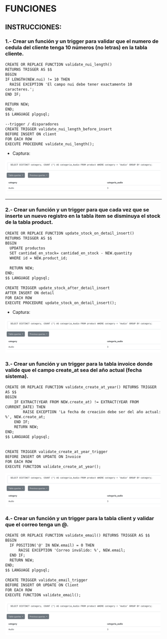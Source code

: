 # FUNCIONES 
## INSTRUCCIONES:
### 1.- Crear un función y un trigger para validar que el numero de cedula del cliente tenga 10 números (no letras) en la tabla cliente.

  ```
CREATE OR REPLACE FUNCTION validate_nui_length()
RETURNS TRIGGER AS $$
BEGIN
  IF LENGTH(NEW.nui) != 10 THEN
    RAISE EXCEPTION 'El campo nui debe tener exactamente 10 caracteres.';
  END IF;

  RETURN NEW;
END;
$$ LANGUAGE plpgsql;

--trigger / disparadores
CREATE TRIGGER validate_nui_length_before_insert
BEFORE INSERT ON client
FOR EACH ROW
EXECUTE PROCEDURE validate_nui_length(); 
  ```
 - Captura: 

 <img src = "../../src/gbd-img-week8/first.png" width = "500" alt = "firstCapture">

---
### 2.- Crear un función y un trigger para que cada vez que se inserte un nuevo registro en la tabla item se disminuya el stock de la tabla product.
```
CREATE OR REPLACE FUNCTION update_stock_on_detail_insert()
RETURNS TRIGGER AS $$
BEGIN
  UPDATE productos
  SET cantidad_en_stock= cantidad_en_stock - NEW.quantity
  WHERE id = NEW.product_id;

  RETURN NEW;
END;
$$ LANGUAGE plpgsql;

CREATE TRIGGER update_stock_after_detail_insert
AFTER INSERT ON detail
FOR EACH ROW
EXECUTE PROCEDURE update_stock_on_detail_insert();
  ```
 - Captura: 

 <img src = "../../src/gbd-img-week8/first.png" width = "500" alt = "firstCapture">

 ### 3.- Crear un función y un trigger para la tabla invoice donde valide que el campo create_at sea del año actual (fecha sistema).

```
CREATE OR REPLACE FUNCTION validate_create_at_year() RETURNS TRIGGER AS $$
BEGIN
    IF EXTRACT(YEAR FROM NEW.create_at) != EXTRACT(YEAR FROM CURRENT_DATE) THEN
        RAISE EXCEPTION 'La fecha de creación debe ser del año actual: %', NEW.create_at;
    END IF;
    RETURN NEW;
END;
$$ LANGUAGE plpgsql;


CREATE TRIGGER validate_create_at_year_trigger
BEFORE INSERT OR UPDATE ON Invoice
FOR EACH ROW
EXECUTE FUNCTION validate_create_at_year();

  ```
 <img src = "../../src/gbd-img-week8/first.png" width = "500" alt = "firstCapture">
 
  ### 4.- Crear un función y un trigger para la tabla client y validar que el correo tenga un @.

  ```
CREATE OR REPLACE FUNCTION validate_email() RETURNS TRIGGER AS $$
BEGIN
    IF POSITION('@' IN NEW.email) = 0 THEN
        RAISE EXCEPTION 'Correo inválido: %', NEW.email;
    END IF;
    RETURN NEW;
END;
$$ LANGUAGE plpgsql;

CREATE TRIGGER validate_email_trigger
BEFORE INSERT OR UPDATE ON Client
FOR EACH ROW
EXECUTE FUNCTION validate_email();

  ```
 <img src = "../../src/gbd-img-week8/first.png" width = "500" alt = "firstCapture">
